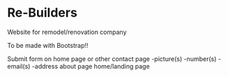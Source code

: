 # Re-Builders
Website for remodel/renovation company

<!-- == checklist == -->

To be made with Bootstrap!!

Submit form on home page or other
contact page
    -picture(s)
    -number(s)
    -email(s)
    -address
about page
home/landing page
